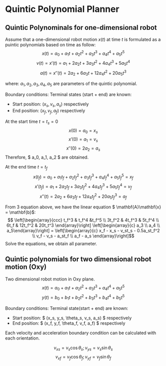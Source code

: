 # Quintic Polynomial Planner

## Quintic Polynominals for one-dimensional robot
Assume that a one-dimensional robot motion $x(t)$ at time $t$ is formulated as a puintic polynomials based on time as follow:
$$ x(t) = a_0 + a_1 t + a_2 t^2 + a_3 t^3 + a_4 t^4 + a_5 t^5 $$
$$ v(t) = x'(t) = a_1 + 2a_2 t + 3a_3 t^2 + 4a_4 t^3 + 5 a_5 t^4 $$
$$ a(t) = x''(t) = 2a_2 + 6a_3 t + 12a_4 t^2 + 20 a_5 t^3 $$

where: $a_1, a_2, a_3, a_4, a_5$ are parameters of the quintic polynomial. <br>

Boundary conditions: Terminal states (start + end) are known:
* Start position: $(x_s, v_s, a_s)$ respectively
* End position: $(x_f, v_f, a_f)$ respectively

At the start time $t = t_s = 0$
$$ x(0) = a_0 = x_s $$
$$ x'(0) = a_1 = v_s $$
$$ x''(0) = 2a_2 = a_s $$
Therefore, $ a_0, a_1, a_2 $ are obtained.

At the end time $t = t_f$
$$ x(t_f) = a_0 + a_1 t_f + a_2 t_f^2 + a_3 t_f^3 + a_4 t_f^4 + a_5 t_f^5 = x_f$$
$$ x'(t_f) = a_1 + 2a_2 t_f + 3a_3 t_f^2 + 4a_4 t_f^3 + 5 a_5 t_f^4 = v_f $$
$$ x''(t) = 2a_2 + 6a_3 t_f + 12a_4 t_f^2 + 20 a_5 t_f^3 = a_f $$

From 3 equation above, we have the linear equation $ \mathbf{A}\mathbf{x} = \mathbf{b}$:
$$ \left[\begin{array}{ccc} t_f^3 & t_f^4 &t_f^5 \\ 3t_f^2 & 4t_f^3 & 5t_f^4 \\ 6t_f & 12t_f^2 & 20t_t^3 \end{array}\right] \left[\begin{array}{c} a_3 \\ a_4 \\ a_5\end{array}\right] = \left[\begin{array}{c} x_f - x_s - v_st_s - 0.5a_st_f^2 \\ v_f - v_s - a_st_f \\ a_f - a_s \end{array}\right]$$
Solve the equations, we obtain all parameter.

## Quintic polynomials for two dimensional robot motion (Oxy)

Two dimensional robot motion in Oxy plane.
$$ x(t) = a_0 + a_1 t + a_2 t^2 + a_3 t^3 + a_4 t^4 + a_5 t^5 $$
$$ y(t) = b_0 + b_1 t + b_2 t^2 + b_3 t^3 + b_4 t^4 + b_5 t^5 $$

Boundary conditions: Terminal state(start + end) are known:
* Start position: $ (x_s, y_s, \theta_s, v_s, a_s) $ respectively
* End position: $ (x_f, y_f, \theta_f, v_f, a_f) $ respectively

Each velocity and acceleration boundary condition can be calculated with each orientation.

$$ v_{xs} = v_s\cos\theta_s ;v_{ys} = v_s \sin\theta_s $$
$$ v_{xf} = v_f\cos\theta_f ;v_{yf} = v_f \sin\theta_f $$